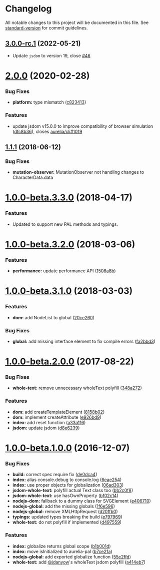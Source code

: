 # Changelog

All notable changes to this project will be documented in this file. See [standard-version](https://github.com/conventional-changelog/standard-version) for commit guidelines.

## [3.0.0-rc.1](https://github.com/aurelia/pal-nodejs/compare/2.0.0...3.0.0-rc.1) (2022-05-21)

* Update `jsdom` to version 19, close [#46](https://github.com/aurelia/pal-nodejs/issues/46)

<a name="2.0.0"></a>
# [2.0.0](https://github.com/aurelia/pal-nodejs/compare/1.2.0...2.0.0) (2020-02-28)


### Bug Fixes

* **platform:** type mismatch ([c823413](https://github.com/aurelia/pal-nodejs/commit/c823413))


### Features

* update jsdom v15.0.0 to improve compatibility of browser simulation ([dfc8b36](https://github.com/aurelia/pal-nodejs/commit/dfc8b36)), closes [aurelia/cli#1019](https://github.com/aurelia/cli/issues/1019)



<a name="1.1.1"></a>
## [1.1.1](https://github.com/aurelia/pal-nodejs/compare/1.1.0...1.1.1) (2018-06-12)

### Bug Fixes

* **mutation-observer:** MutationObserver not handling changes to CharacterData.data

<a name="1.0.0-beta.3.3.0"></a>
# [1.0.0-beta.3.3.0](https://github.com/aurelia/pal-nodejs/compare/1.0.0-beta.3.2.0...1.0.0-beta.3.3.0) (2018-04-17)

### Features

* Updated to support new PAL methods and typings.

<a name="1.0.0-beta.3.2.0"></a>
# [1.0.0-beta.3.2.0](https://github.com/aurelia/pal-nodejs/compare/1.0.0-beta.3.1.0...1.0.0-beta.3.2.0) (2018-03-06)


### Features

* **performance:** update performance API ([1508a8b](https://github.com/aurelia/pal-nodejs/commit/1508a8b))



<a name="1.0.0-beta.3.1.0"></a>
# [1.0.0-beta.3.1.0](https://github.com/aurelia/pal-nodejs/compare/1.0.0-beta.3.0.0...1.0.0-beta.3.1.0) (2018-03-03)

### Features

* **dom:** add NodeList to global ([20ce260](https://github.com/aurelia/pal-nodejs/commit/20ce260))

### Bug Fixes

* **global:** add missing interface element to fix compile errors ([fa2bbd3](https://github.com/aurelia/pal-nodejs/commit/fa2bbd3))



<a name="1.0.0-beta.2.0.0"></a>
# [1.0.0-beta.2.0.0](https://github.com/aurelia/pal-nodejs/compare/1.0.0-beta.1.0.0...1.0.0-beta.2.0.0) (2017-08-22)


### Bug Fixes

* **whole-text:** remove unnecessary wholeText polyfill ([348a272](https://github.com/aurelia/pal-nodejs/commit/348a272))


### Features

* **dom:** add createTemplateElement ([8158b02](https://github.com/aurelia/pal-nodejs/commit/8158b02))
* **dom:** implement createAttribute ([e926bd9](https://github.com/aurelia/pal-nodejs/commit/e926bd9))
* **index:** add reset function ([a33a116](https://github.com/aurelia/pal-nodejs/commit/a33a116))
* **jsdom:** update jsdom ([d8e6239](https://github.com/aurelia/pal-nodejs/commit/d8e6239))



<a name="1.0.0-beta.1.0.0"></a>
# [1.0.0-beta.1.0.0](https://github.com/aurelia/pal-nodejs/compare/1.0.0-alpha.5...v1.0.0-beta.1.0.0) (2016-12-07)


### Bug Fixes

* **build:** correct spec require fix ([de0dca4](https://github.com/aurelia/pal-nodejs/commit/de0dca4))
* **index:** alias console.debug to console.log ([6eae254](https://github.com/aurelia/pal-nodejs/commit/6eae254))
* **index:** use proper objects for globalization ([06ad303](https://github.com/aurelia/pal-nodejs/commit/06ad303))
* **jsdom-whole-text:** polyfill actual Text class too ([bb2c0f8](https://github.com/aurelia/pal-nodejs/commit/bb2c0f8))
* **jsdom-whole-text:** use hasOwnProperty ([bf02c14](https://github.com/aurelia/pal-nodejs/commit/bf02c14))
* **nodejs-dom:** fallback to a dummy class for SVGElement ([e406710](https://github.com/aurelia/pal-nodejs/commit/e406710))
* **nodejs-global:** add the missing globals ([1f6e596](https://github.com/aurelia/pal-nodejs/commit/1f6e596))
* **nodejs-global:** remove XMLHttpRequest ([d20ffb0](https://github.com/aurelia/pal-nodejs/commit/d20ffb0))
* **typings:** updated types breaking the build ([e797969](https://github.com/aurelia/pal-nodejs/commit/e797969))
* **whole-text:** do not polyfill if implemented ([d497559](https://github.com/aurelia/pal-nodejs/commit/d497559))


### Features

* **index:** globalize returns global scope ([b1b001d](https://github.com/aurelia/pal-nodejs/commit/b1b001d))
* **index:** move isInitialized to aurelia-pal ([b7ce21a](https://github.com/aurelia/pal-nodejs/commit/b7ce21a))
* **nodejs-global:** add exported globalize function ([55c2ffd](https://github.com/aurelia/pal-nodejs/commit/55c2ffd))
* **whole-text:** add [@jdanyow](https://github.com/jdanyow)'s wholeText jsdom polyfill ([a414eb7](https://github.com/aurelia/pal-nodejs/commit/a414eb7))
